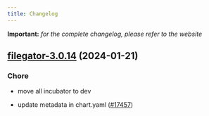 ```yaml
---
title: Changelog
---
```


**Important:**
*for the complete changelog, please refer to the website*



## [filegator-3.0.14](https://github.com/truecharts/charts/compare/filegator-3.0.13...filegator-3.0.14) (2024-01-21)

### Chore



- move all incubator to dev

- update metadata in chart.yaml ([#17457](https://github.com/truecharts/charts/issues/17457))
